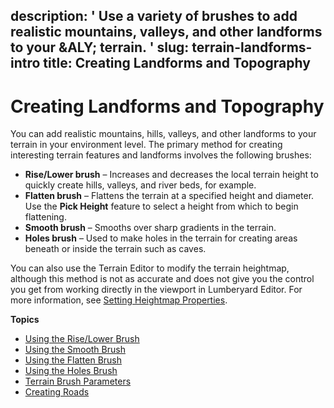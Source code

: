 description: ' Use a variety of brushes to add realistic mountains, valleys, and other
  landforms to your &ALY; terrain. '
slug: terrain-landforms-intro
title: Creating Landforms and Topography
---
# Creating Landforms and Topography<a name="terrain-landforms-intro"></a>

You can add realistic mountains, hills, valleys, and other landforms to your terrain in your environment level\. The primary method for creating interesting terrain features and landforms involves the following brushes:
+ **Rise/Lower brush** – Increases and decreases the local terrain height to quickly create hills, valleys, and river beds, for example\.
+ **Flatten brush** – Flattens the terrain at a specified height and diameter\. Use the **Pick Height** feature to select a height from which to begin flattening\.
+ **Smooth brush** – Smooths over sharp gradients in the terrain\.
+ **Holes brush** – Used to make holes in the terrain for creating areas beneath or inside the terrain such as caves\.

You can also use the Terrain Editor to modify the terrain heightmap, although this method is not as accurate and does not give you the control you get from working directly in the viewport in Lumberyard Editor\. For more information, see [Setting Heightmap Properties](terrain-editor-ref.md)\.

**Topics**
+ [Using the Rise/Lower Brush](terrain-landforms-rise-lower-brush.md)
+ [Using the Smooth Brush](terrain-landforms-smooth-brush.md)
+ [Using the Flatten Brush](terrain-landforms-flatten-brush.md)
+ [Using the Holes Brush](terrain-landforms-holes-brush.md)
+ [Terrain Brush Parameters](terrain-landforms-brush-params.md)
+ [Creating Roads](terrain-roads-intro.md)